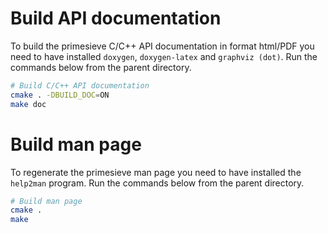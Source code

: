 Build API documentation
=======================

To build the primesieve C/C++ API documentation in format html/PDF
you need to have installed ```doxygen```, ```doxygen-latex``` and
```graphviz (dot)```. Run the commands below from the parent
directory.

```bash
# Build C/C++ API documentation
cmake . -DBUILD_DOC=ON
make doc
```

Build man page
==============

To regenerate the primesieve man page you need to have installed
the ```help2man``` program. Run the commands below from the parent
directory.

```bash
# Build man page
cmake .
make
```
